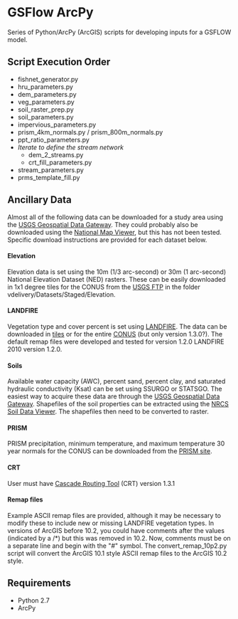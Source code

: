 GSFlow ArcPy
============

Series of Python/ArcPy (ArcGIS) scripts for developing inputs for a GSFLOW model.

## Script Execution Order
- fishnet_generator.py
- hru_parameters.py
- dem_parameters.py
- veg_parameters.py
- soil_raster_prep.py
- soil_parameters.py
- impervious_parameters.py
- prism_4km_normals.py / prism_800m_normals.py
- ppt_ratio_parameters.py
- *Iterate to define the stream network*
  - dem_2_streams.py
  - crt_fill_parameters.py
- stream_parameters.py
- prms_template_fill.py

## Ancillary Data

Almost all of the following data can be downloaded for a study area using the [USGS Geospatial Data Gateway](http://datagateway.nrcs.usda.gov/).  They could probably also be downloaded using the [National Map Viewer](http://viewer.nationalmap.gov/viewer/), but this has not been tested.  Specific download instructions are provided for each dataset below.

#### Elevation

Elevation data is set using the 10m (1/3 arc-second) or 30m (1 arc-second) National Elevation Dataset (NED) rasters.  These can be easily downloaded in 1x1 degree tiles for the CONUS from the [USGS FTP](rockyftp.cr.usgs.gov) in the folder vdelivery/Datasets/Staged/Elevation.

#### LANDFIRE

Vegetation type and cover percent is set using [LANDFIRE](http://www.landfire.gov/).  The data can be downloaded in [tiles](http://www.landfire.gov/viewer/) or for the entire [CONUS](http://www.landfire.gov/lf_mosaics.php) (but only version 1.3.0?).  The default remap files were developed and tested for version 1.2.0 LANDFIRE 2010 version 1.2.0.

#### Soils

Available water capacity (AWC), percent sand, percent clay, and saturated hydraulic conductivity (Ksat) can be set using SSURGO or STATSGO.  The easiest way to acquire these data are through the [USGS Geospatial Data Gateway](http://datagateway.nrcs.usda.gov/).  Shapefiles of the soil properties can be extracted using the [NRCS Soil Data Viewer](http://www.nrcs.usda.gov/wps/portal/nrcs/detailfull/soils/home/?cid=nrcs142p2_053620).  The shapefiles then need to be converted to raster.

#### PRISM

PRISM precipitation, minimum temperature, and maximum temperature 30 year normals for the CONUS can be downloaded from the [PRISM site](http://www.prism.oregonstate.edu/normals/).

#### CRT

User must have [Cascade Routing Tool](http://water.usgs.gov/ogw/CRT/) (CRT) version 1.3.1

#### Remap files

Example ASCII remap files are provided, although it may be necessary to modify these to include new or missing LANDFIRE vegetation types.  In versions of ArcGIS before 10.2, you could have comments after the values (indicated by a /*) but this was removed in 10.2.  Now, comments must be on a separate line and begin with the "#" symbol.  The convert_remap_10p2.py script will convert the ArcGIS 10.1 style ASCII remap files to the ArcGIS 10.2 style.

## Requirements

+ Python 2.7
+ ArcPy